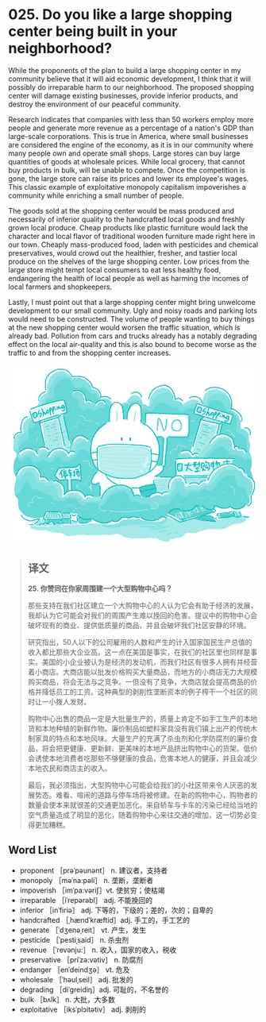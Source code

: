 # 025. Do you like a large shopping center being built in your neighborhood?

While the proponents of the plan to build a large shopping center in my community believe that it will aid economic development, I think that it will possibly do irreparable harm to our neighborhood. The proposed shopping center will damage existing businesses, provide inferior products, and destroy the environment of our peaceful community.

Research indicates that companies with less than 50 workers employ more people and generate more revenue as a percentage of a nation's GDP than large-scale corporations. This is true in America, where small businesses are considered the engine of the economy, as it is in our community where many people own and operate small shops. Large stores can buy large quantities of goods at wholesale prices. While local grocery, that cannot buy products in bulk, will be unable to compete. Once the competition is gone, the large store can raise its prices and lower its employee's wages. This classic example of exploitative monopoly capitalism impoverishes a community while enriching a small number of people.

The goods sold at the shopping center would be mass produced and necessarily of inferior quality to the handcrafted local goods and freshly grown local produce. Cheap products like plastic furniture would lack the character and local flavor of traditional wooden furniture made right here in our town. Cheaply mass-produced food, laden with pesticides and chemical preservatives, would crowd out the healthier, fresher, and tastier local produce on the shelves of the large shopping center. Low prices from the large store might tempt local consumers to eat less healthy food, endangering the health of local people as well as harming the incomes of local farmers and shopkeepers.

Lastly, I must point out that a large shopping center might bring unwelcome development to our small community. Ugly and noisy roads and parking lots would need to be constructed. The volume of people wanting to buy things at the new shopping center would worsen the traffic situation, which is already bad. Pollution from cars and trucks already has a notably degrading effect on the local air-quality and this is also bound to become worse as the traffic to and from the shopping center increases.

![](.gitbook/assets/toefl-ibt-high-score-essays-025.jpg)

> ## 译文
>
> **25. 你赞同在你家周围建一个大型购物中心吗？**
>
> 那些支持在我们社区建立一个大购物中心的人认为它会有助于经济的发展，我却认为它可能会对我们的周围产生难以挽回的危害。提议中的购物中心会破坏现有的商业、提供低质量的商品，并且会破坏我们社区安静的环境。
>
> 研究指出，50人以下的公司雇用的人数和产生的计入国家国民生产总值的收入都比那些大企业高。这一点在美国是事实，在我们的社区里也同样是事实。美国的小企业被认为是经济的发动机，而我们社区有很多人拥有并经营着小商店。大商店能以批发价格购买大量商品，而地方的小商店无力大规模购买商品，将会无法与之竞争。一但没有了竞争，大商店就会提高商品的价格并降低员工的工资。这种典型的剥削性垄断资本的例子榨干一个社区的同时让一小拨人发财。
>
> 购物中心出售的商品一定是大批量生产的，质量上肯定不如手工生产的本地货和本地种植的新鲜作物。廉价制品如塑料家具没有我们镇上出产的传统木制家具的特点和本地风味。大量生产的充满了杀虫剂和化学防腐剂的廉价食品，将会把更健康、更新鲜、更美味的本地产品挤出购物中心的货架。低价会诱使本地消费者吃那些不够健康的食品，危害本地人的健康，并且会减少本地农民和商店主的收入。
>
> 最后，我必须指出，大型购物中心可能会给我们的小社区带来令人厌恶的发展势态。难看、喧闹的道路与停车场将被修建。在新的购物中心，购物者的数量会使本来就很差的交通更加恶化。来自轿车与卡车的污染已经给当地的空气质量造成了明显的恶化，随着购物中心来往交通的增加，这一切势必变得更加糟糕。

## Word List

* proponent ［prəˈpəunənt］ n. 建议者，支持者
* monopoly ［məˈna:pəli］ n. 垄断，垄断者
* impoverish ［imˈpa:vəriʃ］vt. 使贫穷；使枯竭
* irreparable ［iˈrepərəbl］ adj. 不能挽回的
* inferior ［inˈfiriə］ adj. 下等的，下级的；差的，次的；自卑的
* handcrafted ［ˌhændˈkræftid］adj. 手工的，手工艺的
* generate ［ˈdʒenəˌreit］ vt. 产生，发生
* pesticide ［ˈpestiˌsaid］ n. 杀虫剂
* revenue ［ˈrevənju:］ n. 收入，国家的收入，税收
* preservative ［priˈzə:vətiv］ n. 防腐剂
* endanger ［enˈdeindʒə］ vt. 危及
* wholesale ［ˈhəulˌseil］ adj. 批发的
* degrading ［diˈgreidiŋ］adj. 可耻的，不名誉的
* bulk ［bʌlk］ n. 大批，大多数
* exploitative ［iksˈplɔitətiv］ adj. 剥削的 

